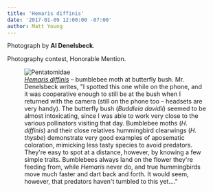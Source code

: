 ```yaml
---
title: 'Hemaris diffinis'
date: '2017-01-09 12:00:00 -07:00'
author: Matt Young
---
```

Photograph by **Al Denelsbeck**.

Photography contest, Honorable Mention.

<figure>
<img src="{{ site.baseurl }}/uploads/2017/Denelsbeck.Hemaris_diffinis.jpg" alt="Pentatomidae" />
<figcaption>
<a href="https://en.wikipedia.org/wiki/Hemaris_diffinis"><i>Hemaris diffinis</i></a> &ndash; bumblebee moth at butterfly bush. Mr. Denelsbeck writes, "I spotted this one while on the phone, and it was cooperative enough to still be at the bush when I returned with the camera (still on the phone too &ndash; headsets are very handy). The butterfly bush (<i>Buddleia davidii</i>) seemed to be almost intoxicating, since I was able to work very close to the various pollinators visiting that day. Bumblebee moths (<i>H. diffinis</i>) and their close relatives  hummingbird clearwings (<i>H. thysbe</i>) demonstrate very good examples of aposematic coloration, mimicking less tasty species to avoid predators. They're easy to spot at a distance, however, by knowing a few simple traits. Bumblebees always land on the flower they're feeding from, while <i>Hemaris</i> never do, and true hummingbirds move much faster and dart back and forth. It would seem, however, that predators haven't tumbled to this yet...."
</figcaption>
</figure>
